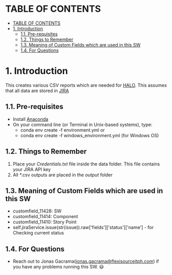 # TABLE OF CONTENTS
- [TABLE OF CONTENTS](#table-of-contents)
- [1. Introduction](#1-introduction)
  - [1.1. Pre-requisites](#11-pre-requisites)
  - [1.2. Things to Remember](#12-things-to-remember)
  - [1.3. Meaning of Custom Fields which are used in this SW](#13-meaning-of-custom-fields-which-are-used-in-this-sw)
  - [1.4. For Questions](#14-for-questions)

# 1. Introduction

This creates various CSV reports which are needed for [HALO](https://www.halo-technologies.com/company).
This assumes that all data are stored in [JIRA](https://macrovue.atlassian.net/jira/software/projects/OMNI/boards/17)
## 1.1. Pre-requisites

- Install [Anaconda](https://www.google.com/search?q=anaconda)
- On your command line (or Terminal in Unix-based systems), type: 
  - conda env create -f environment.yml or 
  - conda env create -f windows_environment.yml (for Windows OS)

## 1.2. Things to Remember
1. Place your *Credentials.txt* file inside the data folder. This file contains your JIRA API key 
2. All *.csv outputs are placed in the *output* folder 

## 1.3. Meaning of Custom Fields which are used in this SW
- customfield_11428: SW
- customfield_11414: Component
- customfield_11410: Story Point
- self.jiraService.issue(str(issue)).raw['fields']['status']['name'] - for Checking current status

## 1.4. For Questions
- Reach out to Jonas Gacrama(jonas.gacrama@flexisourceitph.com) if you have any problems running this SW. 😃